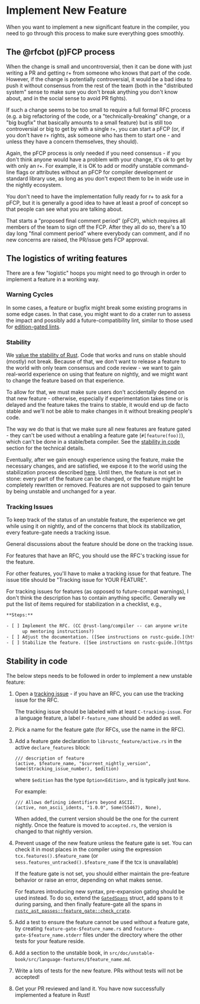 # Implement New Feature

When you want to implement a new significant feature in the compiler,
you need to go through this process to make sure everything goes
smoothly.

## The @rfcbot (p)FCP process

When the change is small and uncontroversial, then it can be done
with just writing a PR and getting r+ from someone who knows that
part of the code. However, if the change is potentially controversial,
it would be a bad idea to push it without consensus from the rest
of the team (both in the "distributed system" sense to make sure
you don't break anything you don't know about, and in the social
sense to avoid PR fights).

If such a change seems to be too small to require a full formal RFC
process (e.g. a big refactoring of the code, or a
"technically-breaking" change, or a "big bugfix" that basically
amounts to a small feature) but is still too controversial or
big to get by with a single r+, you can start a pFCP (or, if you
don't have r+ rights, ask someone who has them to start one - and
unless they have a concern themselves, they should).

Again, the pFCP process is only needed if you need consensus - if you
don't think anyone would have a problem with your change, it's ok to
get by with only an r+. For example, it is OK to add or modify
unstable command-line flags or attributes without an pFCP for
compiler development or standard library use, as long as you don't
expect them to be in wide use in the nightly ecosystem.

You don't need to have the implementation fully ready for r+ to ask
for a pFCP, but it is generally a good idea to have at least a proof
of concept so that people can see what you are talking about.

That starts a "proposed final comment period" (pFCP), which requires
all members of the team to sign off the FCP. After they all do so,
there's a 10 day long "final comment period" where everybody can comment,
and if no new concerns are raised, the PR/issue gets FCP approval.

## The logistics of writing features

There are a few "logistic" hoops you might need to go through in
order to implement a feature in a working way.

### Warning Cycles

In some cases, a feature or bugfix might break some existing programs
in some edge cases. In that case, you might want to do a crater run
to assess the impact and possibly add a future-compatibility lint,
similar to those used for
[edition-gated lints](diagnostics.md#edition-gated-lints).

### Stability

We [value the stability of Rust]. Code that works and runs on stable
should (mostly) not break. Because of that, we don't want to release
a feature to the world with only team consensus and code review -
we want to gain real-world experience on using that feature on nightly,
and we might want to change the feature based on that experience.

To allow for that, we must make sure users don't accidentally depend
on that new feature - otherwise, especially if experimentation takes
time or is delayed and the feature takes the trains to stable,
it would end up de facto stable and we'll not be able to make changes
in it without breaking people's code.

The way we do that is that we make sure all new features are feature
gated - they can't be used without a enabling a feature gate
(`#[feature(foo)]`), which can't be done in a stable/beta compiler.
See the [stability in code] section for the technical details.

Eventually, after we gain enough experience using the feature,
make the necessary changes, and are satisfied, we expose it to
the world using the stabilization process described [here].
Until then, the feature is not set in stone: every part of the
feature can be changed, or the feature might be completely
rewritten or removed. Features are not supposed to gain tenure
by being unstable and unchanged for a year.

<a name = "tracking-issue"></a>
###  Tracking Issues

To keep track of the status of an unstable feature, the
experience we get while using it on nightly, and of the
concerns that block its stabilization, every feature-gate
needs a tracking issue.

General discussions about the feature should be done on
the tracking issue.

For features that have an RFC, you should use the RFC's
tracking issue for the feature.

For other features, you'll have to make a tracking issue
for that feature. The issue title should be "Tracking issue
for YOUR FEATURE".

For tracking issues for features (as opposed to future-compat
warnings), I don't think the description has to contain
anything specific. Generally we put the list of items required
for stabilization in a checklist, e.g.,

```txt
**Steps:**

- [ ] Implement the RFC. (CC @rust-lang/compiler -- can anyone write
      up mentoring instructions?)
- [ ] Adjust the documentation. ([See instructions on rustc-guide.](https://rust-lang.github.io/rustc-guide/stabilization_guide.html#documentation-prs))
- [ ] Stabilize the feature. ([See instructions on rustc-guide.](https://rust-lang.github.io/rustc-guide/stabilization_guide.html#stabilization-pr))
```

<a name="stability-in-code"></a>
##  Stability in code

The below steps needs to be followed in order to implement
a new unstable feature:

1. Open a [tracking issue] -
   if you have an RFC, you can use the tracking issue for the RFC.

   The tracking issue should be labeled with at least `C-tracking-issue`.
   For a language feature, a label `F-feature_name` should be added as well.

2. Pick a name for the feature gate (for RFCs, use the name
   in the RFC).

3. Add a feature gate declaration to `librustc_feature/active.rs`
   in the active `declare_features` block:

   ```rust,ignore
   /// description of feature
   (active, $feature_name, "$current_nightly_version", Some($tracking_issue_number), $edition)
   ```

   where `$edition` has the type `Option<Edition>`, and is typically
   just `None`.

   For example:

   ```rust,ignore
   /// Allows defining identifiers beyond ASCII.
   (active, non_ascii_idents, "1.0.0", Some(55467), None),
   ```

   When added, the current version should be the one for the current nightly.
   Once the feature is moved to `accepted.rs`, the version is changed to that nightly version.

4. Prevent usage of the new feature unless the feature gate is set.
   You can check it in most places in the compiler using the
   expression `tcx.features().$feature_name` (or
   `sess.features_untracked().$feature_name` if the
   tcx is unavailable)

    If the feature gate is not set, you should either maintain
    the pre-feature behavior or raise an error, depending on
    what makes sense.

   For features introducing new syntax, pre-expansion gating should be used instead.
   To do so, extend the [`GatedSpans`] struct, add spans to it during parsing,
   and then finally feature-gate all the spans in
   [`rustc_ast_passes::feature_gate::check_crate`].

5. Add a test to ensure the feature cannot be used without
   a feature gate, by creating `feature-gate-$feature_name.rs`
   and `feature-gate-$feature_name.stderr` files under the
   directory where the other tests for your feature reside.

6. Add a section to the unstable book, in
   `src/doc/unstable-book/src/language-features/$feature_name.md`.

7. Write a lots of tests for the new feature.
   PRs without tests will not be accepted!

8. Get your PR reviewed and land it. You have now successfully
   implemented a feature in Rust!

[`GatedSpans`]: https://doc.rust-lang.org/nightly/nightly-rustc/syntax/sess/struct.GatedSpans.html
[`rustc_ast_passes::feature_gate::check_crate`]: https://doc.rust-lang.org/nightly/nightly-rustc/rustc_ast_passes/feature_gate/fn.check_crate.html
[value the stability of Rust]: https://github.com/rust-lang/rfcs/blob/master/text/1122-language-semver.md
[stability in code]: #stability-in-code
[here]: ./stabilization_guide.md
[tracking issue]: #tracking-issue
